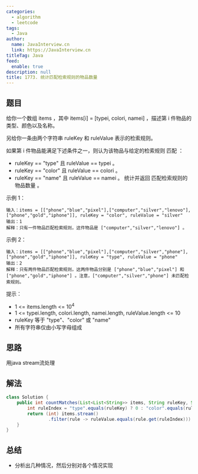 ```yaml
---
categories: 
  - algorithm
  - leetcode
tags: 
  - Java
author: 
  name: JavaInterview.cn
  link: https://JavaInterview.cn
titleTag: Java
feed: 
  enable: true
description: null
title: 1773. 统计匹配检索规则的物品数量
---
```


## 题目
给你一个数组 items ，其中 items[i] = [typei, colori, namei] ，描述第 i 件物品的类型、颜色以及名称。

另给你一条由两个字符串 ruleKey 和 ruleValue 表示的检索规则。

如果第 i 件物品能满足下述条件之一，则认为该物品与给定的检索规则 匹配 ：

* ruleKey == "type" 且 ruleValue == typei 。
* ruleKey == "color" 且 ruleValue == colori 。
* ruleKey == "name" 且 ruleValue == namei 。
统计并返回 匹配检索规则的物品数量 。



示例 1：

    输入：items = [["phone","blue","pixel"],["computer","silver","lenovo"],["phone","gold","iphone"]], ruleKey = "color", ruleValue = "silver"
    输出：1
    解释：只有一件物品匹配检索规则，这件物品是 ["computer","silver","lenovo"] 。
示例 2：

    输入：items = [["phone","blue","pixel"],["computer","silver","phone"],["phone","gold","iphone"]], ruleKey = "type", ruleValue = "phone"
    输出：2
    解释：只有两件物品匹配检索规则，这两件物品分别是 ["phone","blue","pixel"] 和 ["phone","gold","iphone"] 。注意，["computer","silver","phone"] 未匹配检索规则。


提示：

* 1 <= items.length <= 10<sup>4</sup>
* 1 <= typei.length, colori.length, namei.length, ruleValue.length <= 10
* ruleKey 等于 "type"、"color" 或 "name"
* 所有字符串仅由小写字母组成


## 思路

用java stream流处理

## 解法
```java
class Solution {
    public int countMatches(List<List<String>> items, String ruleKey, String ruleValue) {
        int ruleIndex = "type".equals(ruleKey) ? 0 : "color".equals(ruleKey) ? 1 : 2;
        return (int) items.stream()
                .filter(rule -> ruleValue.equals(rule.get(ruleIndex))).count();
    }
}

```

## 总结

- 分析出几种情况，然后分别对各个情况实现 
